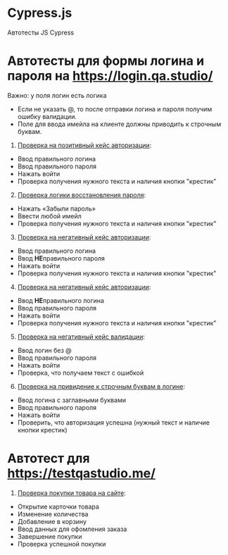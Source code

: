 # Cypress.js
Автотесты JS Cypress

# Автотесты для формы логина и пароля на https://login.qa.studio/

Важно: у поля логин есть логика
- Если не указать @, то после отправки логина и пароля получим ошибку валидации.
- Поле для ввода имейла на клиенте должны приводить к строчным буквам.

1. [Проверка на позитивный кейс авторизации](https://github.com/avkaza/Cypress.js/blob/main/cypress/e2e/login.cy.js):

- Ввод правильного логина
- Ввод правильного пароля
- Нажать войти
- Проверка получения нужного текста и наличия кнопки "крестик"

2. [Проверка логики восстановления пароля](https://github.com/avkaza/Cypress.js/blob/main/cypress/e2e/login.cy.js):

- Нажать «Забыли пароль»
- Ввести любой имейл
- Проверка получения нужного текста и наличия кнопки "крестик"

3. [Проверка на негативный кейс авторизации](https://github.com/avkaza/Cypress.js/blob/main/cypress/e2e/login.cy.js):

- Ввод правильного логина
- Ввод **НЕ**правильного пароля
- Нажать войти
- Проверка получения нужного текста и наличия кнопки "крестик"

4. [Проверка на негативный кейс авторизации](https://github.com/avkaza/Cypress.js/blob/main/cypress/e2e/login.cy.js):

- Ввод **НЕ**правильного логина
- Ввод правильного пароля
- Нажать войти
- Проверка получения нужного текста и наличия кнопки "крестик"

5. [Проверка на негативный кейс валидации](https://github.com/avkaza/Cypress.js/blob/main/cypress/e2e/login.cy.js):

- Ввод логин без @
- Ввод правильного пароля
- Нажать войти
- Проверка, что получаем текст с ошибкой

6. [Проверка на привидение к строчным буквам в логине](https://github.com/avkaza/Cypress.js/blob/main/cypress/e2e/login.cy.js):

- Ввод логина с заглавными буквами
- Ввод правильного пароля
- Нажать войти
- Проверить, что авторизация успешна (нужный текст и наличие кнопки крестик)


# Автотест для https://testqastudio.me/

1. [Проверка покупки товара на сайте](https://github.com/avkaza/Cypress.js/blob/main/cypress/e2e/long%20test.cy.js):

- Открытие карточки товара
- Изменение количества
- Добавление в корзину
- Ввод данных для офомления заказа 
- Завершение покупки
- Проверка успешной покупки

